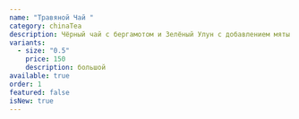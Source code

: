 ```yaml
---
name: "Травяной Чай "
category: chinaTea
description: Чёрный чай с бергамотом и Зелёный Улун с добавлением мяты и тимьяна.
variants:
  - size: "0.5"
    price: 150
    description: большой
available: true
order: 1
featured: false
isNew: true
---
```

